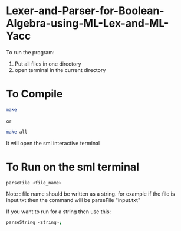 # Lexer-and-Parser-for-Boolean-Algebra-using-ML-Lex-and-ML-Yacc
To run the program:
1. Put all files in one directory
2. open terminal in the current directory
# To Compile
```bash
make
```
or
```bash
make all
```
It will open the sml interactive terminal
# To Run on the sml terminal
```bash
parseFile <file_name>
```
Note : file name should be written as a string. for example if the file is input.txt then the command will be parseFile "input.txt"

If you want to run for a string then use this:
```bash
parseString <string>;
```
